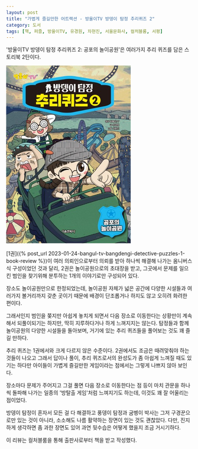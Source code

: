 ```yaml
---
layout: post
title: "가볍게 즐길만한 어트랙션 - 방울이TV 방뎅이 탐정 추리퀴즈 2"
category: 도서
tags: [책, 퍼즐, 방울이TV, 유경원, 차현진, 서울문화사, 컬처블룸, 서평]
---
```


'방울이TV 방뎅이 탐정 추리퀴즈 2: 공포의 놀이공원'은
여러가지 추리 퀴즈를 담은 스토리북 2탄이다.

![표지](/images/bangul-tv-bangdengi-detective-puzzles-2-book-h480.jpg)

[1권]({% post_url 2023-01-24-bangul-tv-bangdengi-detective-puzzles-1-book-review %})이
여러 의뢰인으로부터 의뢰를 받아 하나씩 해결해 나가는 옴니버스식 구성이었던 것과 달리,
2권은 놀이공원으로의 초대장을 받고,
그곳에서 문제를 일으킨 범인을 찾기위해 분투하는 1개의 이야기로만 구성되어 있다.

장소도 놀이공원만으로 한정되었는데,
놀이공원 자체가 넓은 공간에 다양한 시설들과 여러가지 볼거리까지 갖춘 곳이기 때문에
배경이 단조롭거나 하지도 않고 오히려 화려한 편이다.

그래서인지 범인을 쫒지만 아쉽게 놓치게 되면서 다음 장소로 이동한다는 상황만이 계속해서 되풀이되기는 하지만,
딱히 지루하다거나 하게 느껴지지는 않는다.
탐정들과 함께 놀이공원의 다양한 시설들을 돌아보며,
거기에 있는 추리 퀴즈들을 풀어보는 것도 꽤 즐길 만하다.

추리 퀴즈는 1권에서와 크게 다르지 않은 수준이다.
2권에서도 조금은 때려맞춰야 하는 것들이 나오고
그래서 답이나 풀이, 추리 퀴즈로서의 완성도가 좀 아쉽게 느껴질 때도 있기는 하다만
아이들이 가볍게 즐길만한 게임이라는 점에서는 그렇게 나쁘지 않아 보인다.

장소마다 문제가 주어지고 그걸 풀면 다음 장소로 이동한다는 점 등이
마치 관문을 하나씩 돌파해 나가는 일종의 '방탈출 게임'처럼 느껴지기도 하는데,
이것도 꽤 잘 어울리는 점이었다.
<!--
퀴즈적인 단서 외에도
자연스럽게 사장이 꾸민 짓이라는 걸 짐작케 하기 때문
-->

방뎅이 탐정이 혼자서 모든 걸 다 해결하고
풍뎅이 탐정과 굼벵이 박사는 그저 구경꾼으로만 있는 것이 아니라,
소소해도 나름 활약하는 장면이 있는 것도 괜찮았다.
다만, 진지하게 생각하면 좀 과한 장면도 있어
과연 뒷수습은 어떻게 했을지 조금 거시기하다.



<div class="im im-info">
이 리뷰는 컬처블룸을 통해 출판사로부터 책을 받고 작성했다.
</div>
